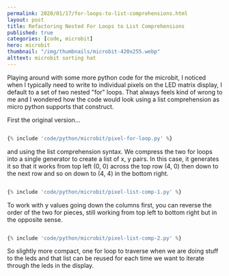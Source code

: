 ```yaml
---
permalink: 2020/01/17/for-loops-to-list-comprehensions.html
layout: post
title: Refactoring Nested For Loops to List Comprehensions
published: true
categories: [code, microbit]
hero: microbit
thumbnail: "/img/thumbnails/microbit-420x255.webp"
alttext: microbit sorting hat
---
```


Playing around with some more python code for the microbit, I noticed when I typically need to write to individual pixels on the 
LED matrix display, I default to a set of two nested "for" loops. That always feels kind of wrong to me and I wondered how the code 
would look using a list comprehension as micro python supports that construct.

First the original version...

```python

{% include 'code/python/microbit/pixel-for-loop.py' %}

```

and using the list comprehension syntax. We compress the two for loops into a single generator to create a list of x, y pairs. In this case, 
it generates it so that it works from top left (0, 0) across the top row (4, 0) then down to the next row and so on down to (4, 4) in the 
bottom right.

```python

{% include 'code/python/microbit/pixel-list-comp-1.py' %}

```

To work with y values going down the columns first, you can reverse the order of the two for pieces, still working from top left to bottom right 
but in the opposite sense. 

```python

{% include 'code/python/microbit/pixel-list-comp-2.py' %}

```

So slightly more compact, one for loop to traverse when we are doing stuff to the leds and that list can be reused for each time we 
want to iterate through the leds in the display. 

